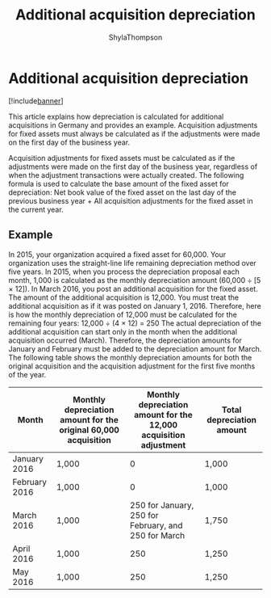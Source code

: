 ﻿---
# required metadata

title: Additional acquisition depreciation
description: This article explains how depreciation is calculated for additional acquisitions in Germany and provides an example. Acquisition adjustments for fixed assets must always be calculated as if the adjustments were made on the first day of the business year.
author: ShylaThompson
manager: AnnBe
ms.date: 04/04/2017
ms.topic: article
ms.prod: 
ms.service: Dynamics365Operations
ms.technology: 

# optional metadata

# ms.search.form: 
# ROBOTS: 
audience: Application User
# ms.devlang: 
ms.reviewer: annbe
ms.search.scope: AX 7.0.0, Operations, Core
# ms.tgt_pltfrm: 
ms.custom: 12791
ms.assetid: b8e17c7a-917c-4016-87a5-27c34ccde941
ms.search.region: Germany
# ms.search.industry: 
ms.author: mrolecki
ms.search.validFrom: 2016-02-28
ms.dyn365.ops.version: AX 7.0.0

---

# Additional acquisition depreciation

[!include[banner](../includes/banner.md)]


This article explains how depreciation is calculated for additional acquisitions in Germany and provides an example. Acquisition adjustments for fixed assets must always be calculated as if the adjustments were made on the first day of the business year.

Acquisition adjustments for fixed assets must be calculated as if the adjustments were made on the first day of the business year, regardless of when the adjustment transactions were actually created. The following formula is used to calculate the base amount of the fixed asset for depreciation: Net book value of the fixed asset on the last day of the previous business year + All acquisition adjustments for the fixed asset in the current year.

## Example
In 2015, your organization acquired a fixed asset for 60,000. Your organization uses the straight-line life remaining depreciation method over five years. In 2015, when you process the depreciation proposal each month, 1,000 is calculated as the monthly depreciation amount (60,000 ÷ \[5 × 12\]). In March 2016, you post an additional acquisition for the fixed asset. The amount of the additional acquisition is 12,000. You must treat the additional acquisition as if it was posted on January 1, 2016. Therefore, here is how the monthly depreciation of 12,000 must be calculated for the remaining four years: 12,000 ÷ (4 × 12) = 250 The actual depreciation of the additional acquisition can start only in the month when the additional acquisition occurred (March). Therefore, the depreciation amounts for January and February must be added to the depreciation amount for March. The following table shows the monthly depreciation amounts for both the original acquisition and the acquisition adjustment for the first five months of the year.

| Month         | Monthly depreciation amount for the original 60,000 acquisition | Monthly depreciation amount for the 12,000 acquisition adjustment | Total depreciation amount |
|---------------|-----------------------------------------------------------------|-------------------------------------------------------------------|---------------------------|
| January 2016  | 1,000                                                           | 0                                                                 | 1,000                     |
| February 2016 | 1,000                                                           | 0                                                                 | 1,000                     |
| March 2016    | 1,000                                                           | 250 for January, 250 for February, and 250 for March              | 1,750                     |
| April 2016    | 1,000                                                           | 250                                                               | 1,250                     |
| May 2016      | 1,000                                                           | 250                                                               | 1,250                     |




